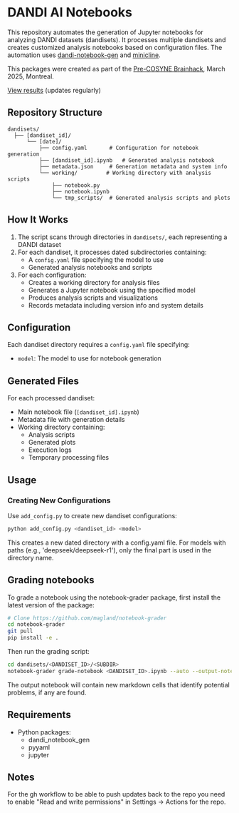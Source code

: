 # DANDI AI Notebooks

This repository automates the generation of Jupyter notebooks for analyzing DANDI datasets (dandisets). It processes multiple dandisets and creates customized analysis notebooks based on configuration files. The automation uses [dandi-notebook-gen](https://github.com/magland/dandi-notebook-gen) and [minicline](https://github.com/magland/minicline).

This packages were created as part of the [Pre-COSYNE Brainhack](https://pre-cosyne-brainhack.github.io/hackathon2025/posts/about/), March 2025, Montreal.

[View results](./results.md) (updates regularly)

## Repository Structure

```
dandisets/
  ├── [dandiset_id]/
      └── [date]/
          ├── config.yaml       # Configuration for notebook generation
          ├── [dandiset_id].ipynb   # Generated analysis notebook
          ├── metadata.json     # Generation metadata and system info
          └── working/         # Working directory with analysis scripts
              ├── notebook.py
              ├── notebook.ipynb
              └── tmp_scripts/  # Generated analysis scripts and plots
```

## How It Works

1. The script scans through directories in `dandisets/`, each representing a DANDI dataset
2. For each dandiset, it processes dated subdirectories containing:
   - A `config.yaml` file specifying the model to use
   - Generated analysis notebooks and scripts
3. For each configuration:
   - Creates a working directory for analysis files
   - Generates a Jupyter notebook using the specified model
   - Produces analysis scripts and visualizations
   - Records metadata including version info and system details

## Configuration

Each dandiset directory requires a `config.yaml` file specifying:
- `model`: The model to use for notebook generation

## Generated Files

For each processed dandiset:
- Main notebook file (`[dandiset_id].ipynb`)
- Metadata file with generation details
- Working directory containing:
  - Analysis scripts
  - Generated plots
  - Execution logs
  - Temporary processing files

## Usage

### Creating New Configurations

Use `add_config.py` to create new dandiset configurations:

```bash
python add_config.py <dandiset_id> <model>
```

This creates a new dated directory with a config.yaml file. For models with paths (e.g., 'deepseek/deepseek-r1'), only the final part is used in the directory name.

## Grading notebooks

To grade a notebook using the notebook-grader package, first install the latest version of the package:

```bash
# Clone https://github.com/magland/notebook-grader
cd notebook-grader
git pull
pip install -e .
```

Then run the grading script:

```bash
cd dandisets/<DANDISET_ID>/<SUBDIR>
notebook-grader grade-notebook <DANDISET_ID>.ipynb --auto --output-notebook <DANDISET_ID>_graded.ipynb --output-json <DANDISET_ID>_graded.json --model google/gemini-2.0-flash-001
```

The output notebook will contain new markdown cells that identify potential problems, if any are found.

## Requirements

- Python packages:
  - dandi_notebook_gen
  - pyyaml
  - jupyter

## Notes

For the gh workflow to be able to push updates back to the repo you need to enable "Read and write permissions" in Settings -> Actions for the repo.
